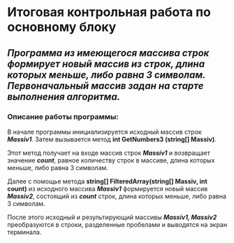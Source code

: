# Итоговая контрольная работа по основному блоку

 ## *Программа из имеющегося массива строк формирует новый массив из строк, длина которых меньше, либо равна 3 символам. Первоначальный массив задан на старте выполнения алгоритма.*


### Описание работы программы:

В начале программы инициализируется исходный массив строк ***Massiv1***.
Затем вызывается метод **int GetNumbers3 (string[] Massiv)**.

Этот метод получает на входе массив строк ***Massiv1*** и возвращает значение ***count***, равное количеству строк в массиве, длина которых меньше, либо равна 3 символам.

Далее с помощье метода **string[] FilteredArray(string[] Massiv, int count)** из исходного массива ***Massiv1*** формируется новый массив ***Massiv2***, состоящий из ***count*** строк, длина которых меньше, либо равна 3 символам.

После этого исходный и результирующий массивы ***Massiv1, Massiv2*** преобразуются в строки, разделенные пробелами и выводятся на экран терминала.